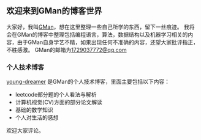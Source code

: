 ## 欢迎来到GMan的博客世界

大家好，我叫[GMan](http://mahongying.top:8888)，想在这里整理一些自己所学的东西，留下一丝痕迹。
我将会在GMan的博客中整理包括编程语言，算法，数据结构以及机器学习相关的内容，由于GMan自身学艺不精，如果出现任何不准确的内容，还望大家批评指正，不胜感激。
GMan的邮箱为[1729037772@qq.com](http://mail.qq.com/cgi-bin/qm_share?t=qm_mailme&email=1729037772@qq.com)
### 个人技术博客

[young-dreamer](https:www.young-dreamer.cn) 是GMan的个人技术博客，里面主要包括以下内容：

* leetcode部分题的个人看法与解析
* 计算机视觉(CV)方面的部分论文解读
* 基础的数学知识
* 个人对生活的感想

欢迎大家评论。